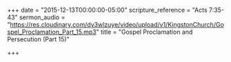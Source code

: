 +++
date = "2015-12-13T00:00:00-05:00"
scripture_reference = "Acts 7:35-43"
sermon_audio = "https://res.cloudinary.com/dy3wlzuye/video/upload/v1/KingstonChurch/Gospel_Proclamation_Part_15.mp3"
title = "Gospel Proclamation and Persecution (Part 15)"

+++
